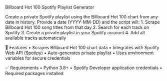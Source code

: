 Billboard Hot 100 Spotify Playlist Generator

Create a private Spotify playlist using the Billboard Hot 100 chart from any date in history. Provide a date (YYYY-MM-DD) and the script will:
	1.	Scrape Billboard Hot 100 song titles from that day
	2.	Search for each track on Spotify
	3.	Create a private playlist in your Spotify account
	4.	Add all available tracks automatically

📌 Features
	•	Scrapes Billboard Hot 100 chart data
	•	Integrates with Spotify Web API (Spotipy)
	•	Auto-generates private playlist
	•	Uses environment variables for secure credentials

✅ Requirements
	•	Python 3.8+
	•	Spotify Developer application credentials
	•	Required packages installed
